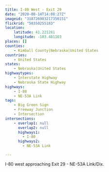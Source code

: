 ```yaml
---
title: I-80 West - Exit 29
date: "2020-08-14T14:08:27Z"
imageid: "318726983217350151"
flickrid: "50350255183"
location:
    latitude: 41.221261
    longitude: -103.481103
places: []
counties:
    - Kimball County|Nebraska|United States
countries:
    - United States
states:
    - Nebraska|United States
highwaytypes:
    - Interstate Highway
    - Nebraska State Highway
highways:
    - I-80
    - NE-53A Link
tags:
    - Big Green Sign
    - Freeway Junction
    - Intersection
intersections:
    - overlap1: null
      overlap2: null
      highways1:
        - I-80
      highways2:
        - NE-53A Link

---
```

I-80 west approaching Exit 29 - NE-53A Link/Dix.